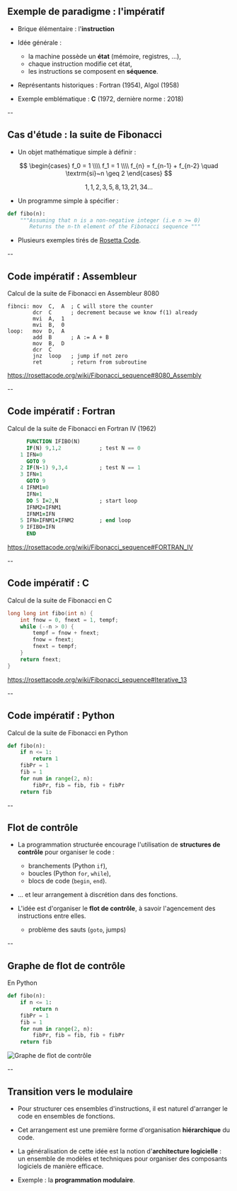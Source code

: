 ## Exemple de paradigme : l'impératif

* Brique élémentaire : l'**instruction**

* Idée générale :
  - la machine possède un **état** (mémoire, registres, &hellip;),
  - chaque instruction modifie cet état,
  - les instructions se composent en **séquence**.

* Représentants historiques : Fortran (1954), Algol (1958)

* Exemple emblématique : **C** (1972, dernière norme : 2018)

--

## Cas d'étude : la suite de Fibonacci

- Un objet mathématique simple à définir&nbsp;:

$$
\begin{cases}
f_0 = 1 \\\\
f_1 = 1 \\\\
f_{n} = f_{n-1} + f_{n-2} \quad \textrm{si}~n \geq 2
\end{cases}
$$

$$ 1, 1, 2, 3, 5, 8, 13, 21, 34 \ldots $$

- Un programme simple à spécifier&nbsp;:

```python
def fibo(n):
	"""Assuming that n is a non-negative integer (i.e n >= 0)
	   Returns the n-th element of the Fibonacci sequence """
```
<!-- .element: style="padding:10px; background-color: #3f3f3f; font-size: 24px; width: 100%" -->

- Plusieurs exemples tirés de [Rosetta Code](http://rosettacode.org).


--

## Code impératif : Assembleur

Calcul de la suite de Fibonacci en Assembleur 8080 <!-- .element: class="title" -->

```x86asm
fibnci: mov  C,  A  ; C will store the counter
        dcr  C      ; decrement because we know f(1) already
        mvi  A,  1
        mvi  B,  0
loop:   mov  D,  A
        add  B      ; A := A + B
        mov  B,  D
        dcr  C
        jnz  loop   ; jump if not zero
        ret         ; return from subroutine
```
<!-- .element: style="font-size: 24px; width: 100%" -->

https://rosettacode.org/wiki/Fibonacci_sequence#8080_Assembly <!-- .element: class="small" -->

--

## Code impératif : Fortran

Calcul de la suite de Fibonacci en Fortran IV (1962)<!-- .element: class="title" -->

```fortran
      FUNCTION IFIBO(N)
      IF(N) 9,1,2            ; test N == 0
    1 IFN=0
      GOTO 9
    2 IF(N-1) 9,3,4          ; test N == 1
    3 IFN=1
      GOTO 9
    4 IFNM1=0
      IFN=1
      DO 5 I=2,N             ; start loop
      IFNM2=IFNM1
      IFNM1=IFN
    5 IFN=IFNM1+IFNM2        ; end loop
    9 IFIBO=IFN
      END
```
<!-- .element: style="font-size: 20px; width: 100%" -->

https://rosettacode.org/wiki/Fibonacci_sequence#FORTRAN_IV <!-- .element: class="small" -->

--

## Code impératif : C

Calcul de la suite de Fibonacci en C <!-- .element: class="title" -->

```c
long long int fibo(int n) {
	int fnow = 0, fnext = 1, tempf;
	while (--n > 0) {
		tempf = fnow + fnext;
		fnow = fnext;
		fnext = tempf;
	}
	return fnext;
}
```
<!-- .element: style="font-size: 24px; width: 100%" -->

https://rosettacode.org/wiki/Fibonacci_sequence#Iterative_13 <!-- .element: class="small" -->

--

## Code impératif : Python

<div>

Calcul de la suite de Fibonacci en Python <!-- .element: class="title" -->

```python
def fibo(n):
    if n <= 1:
        return 1
    fibPr = 1
    fib = 1
    for num in range(2, n):
        fibPr, fib = fib, fib + fibPr
    return fib
```
<!-- .element: style="font-size: 24px; width:100%" -->

</div>

--
## Flot de contrôle

- La programmation structurée encourage l'utilisation de **structures
  de contrôle** pour organiser le code :

  * branchements (<span class="label">Python</span> `if`),
  * boucles (<span class="label">Python</span> `for`, `while`),
  * blocs de code (`begin`, `end`).

- &hellip; et leur arrangement à discrétion dans des fonctions.

- L'idée est d'organiser le **flot de contrôle**, à savoir
  l'agencement des instructions entre elles.

  * problème des sauts (`goto`, jumps)

--
## Graphe de flot de contrôle

<div class='half'>

En Python  <!-- .element: class="title" -->
```python
def fibo(n):
    if n <= 1:
        return n
    fibPr = 1
    fib = 1
    for num in range(2, n):
        fibPr, fib = fib, fib + fibPr
    return fib
```
<!-- .element: style="width:100%" -->
</div>
<div class='half'>

![Graphe de flot de contrôle](prog/images/intro/cfg.png)

</div>

--
## Transition vers le modulaire

- Pour structurer ces ensembles d'instructions, il est naturel
  d'arranger le code en ensembles de fonctions.

- Cet arrangement est une première forme d'organisation
  **hiérarchique** du code.

- La généralisation de cette idée est la notion d'**architecture
  logicielle** : un ensemble de modèles et techniques pour organiser
  des composants logiciels de manière efficace.

- Exemple&nbsp;: la **programmation modulaire**.
